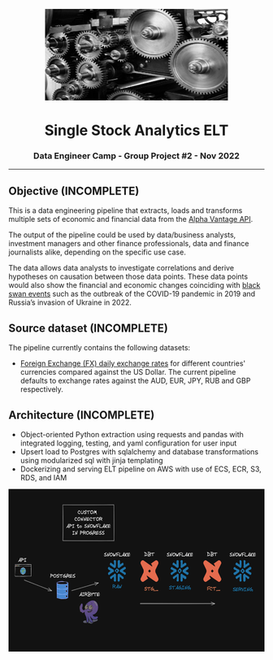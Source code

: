 <p align="center"> 
  <img src="src/images/gears.jpeg" alt="stock logo" width="360px" height="180px">
</p>
<h1 align="center"> <b> Single Stock Analytics ELT </b> </h1>
<h3 align="center"> Data Engineer Camp - Group Project #2 - Nov 2022 </h3>  

---


## Objective (INCOMPLETE)





This is a data engineering pipeline that extracts, loads and transforms multiple sets of economic and financial data from the [Alpha Vantage API](https://www.alphavantage.co/documentation/). 



The output of the pipeline could be used by data/business analysts, investment managers and other finance professionals, data and finance journalists alike, depending on the specific use case.


The data allows data analysts to investigate correlations and derive hypotheses on causation between those data points. These data points would also show the financial and economic changes coinciding with [black swan events](https://www.investopedia.com/terms/b/blackswan.asp) such as the outbreak of the COVID-19 pandemic in 2019 and Russia’s invasion of Ukraine in 2022.

## Source dataset (INCOMPLETE)

The pipeline currently contains the following datasets:

- [Foreign Exchange (FX) daily exchange rates](https://www.alphavantage.co/documentation/#currency-exchange) for different countries' currencies compared against the US Dollar. The current pipeline defaults to exchange rates against the AUD, EUR, JPY, RUB and GBP respectively.

## Architecture (INCOMPLETE)

- Object-oriented Python extraction using requests and pandas with integrated logging, testing, and yaml configuration for user input
- Upsert load to Postgres with sqlalchemy and database transformations using modularized sql with jinja templating
- Dockerizing and serving ELT pipeline on AWS with use of ECS, ECR, S3, RDS, and IAM

<p align="center"> 
  <img src="src/images/ELT.png" alt="arch" width="580px" height="320px">
</p>

